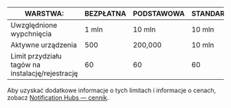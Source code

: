 
| WARSTWA: | BEZPŁATNA | PODSTAWOWA | STANDARDOWA |
| --- | --- | --- | --- |
| Uwzględnione wypchnięcia |1 mln |10 mln |10 mln |
| Aktywne urządzenia |500 |200,000 | 10 mln |
| Limit przydziału tagów na instalację/rejestrację |60 |60 |60 |

Aby uzyskać dodatkowe informacje o tych limitach i informacje o cenach, zobacz [Notification Hubs — cennik](https://azure.microsoft.com/pricing/details/notification-hubs/). 



<!--HONumber=Feb17_HO2-->


